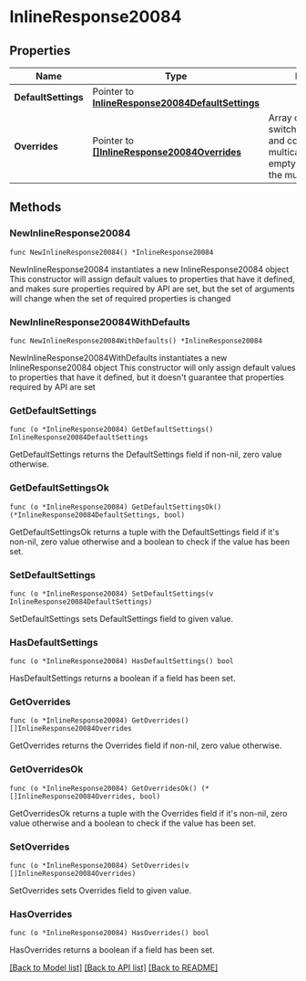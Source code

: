 # InlineResponse20084

## Properties

Name | Type | Description | Notes
------------ | ------------- | ------------- | -------------
**DefaultSettings** | Pointer to [**InlineResponse20084DefaultSettings**](InlineResponse20084DefaultSettings.md) |  | [optional] 
**Overrides** | Pointer to [**[]InlineResponse20084Overrides**](InlineResponse20084Overrides.md) | Array of paired switches/stacks/profiles and corresponding multicast settings.       An empty array will clear the multicast settings. | [optional] 

## Methods

### NewInlineResponse20084

`func NewInlineResponse20084() *InlineResponse20084`

NewInlineResponse20084 instantiates a new InlineResponse20084 object
This constructor will assign default values to properties that have it defined,
and makes sure properties required by API are set, but the set of arguments
will change when the set of required properties is changed

### NewInlineResponse20084WithDefaults

`func NewInlineResponse20084WithDefaults() *InlineResponse20084`

NewInlineResponse20084WithDefaults instantiates a new InlineResponse20084 object
This constructor will only assign default values to properties that have it defined,
but it doesn't guarantee that properties required by API are set

### GetDefaultSettings

`func (o *InlineResponse20084) GetDefaultSettings() InlineResponse20084DefaultSettings`

GetDefaultSettings returns the DefaultSettings field if non-nil, zero value otherwise.

### GetDefaultSettingsOk

`func (o *InlineResponse20084) GetDefaultSettingsOk() (*InlineResponse20084DefaultSettings, bool)`

GetDefaultSettingsOk returns a tuple with the DefaultSettings field if it's non-nil, zero value otherwise
and a boolean to check if the value has been set.

### SetDefaultSettings

`func (o *InlineResponse20084) SetDefaultSettings(v InlineResponse20084DefaultSettings)`

SetDefaultSettings sets DefaultSettings field to given value.

### HasDefaultSettings

`func (o *InlineResponse20084) HasDefaultSettings() bool`

HasDefaultSettings returns a boolean if a field has been set.

### GetOverrides

`func (o *InlineResponse20084) GetOverrides() []InlineResponse20084Overrides`

GetOverrides returns the Overrides field if non-nil, zero value otherwise.

### GetOverridesOk

`func (o *InlineResponse20084) GetOverridesOk() (*[]InlineResponse20084Overrides, bool)`

GetOverridesOk returns a tuple with the Overrides field if it's non-nil, zero value otherwise
and a boolean to check if the value has been set.

### SetOverrides

`func (o *InlineResponse20084) SetOverrides(v []InlineResponse20084Overrides)`

SetOverrides sets Overrides field to given value.

### HasOverrides

`func (o *InlineResponse20084) HasOverrides() bool`

HasOverrides returns a boolean if a field has been set.


[[Back to Model list]](../README.md#documentation-for-models) [[Back to API list]](../README.md#documentation-for-api-endpoints) [[Back to README]](../README.md)



